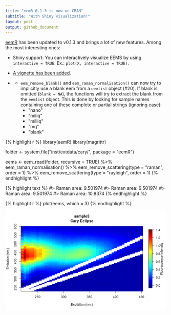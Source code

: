 ```yaml
---
title: "eemR 0.1.3 is now on CRAN"
subtitle: "With Shiny visualization!"
layout: post
output: github_document
---
```




[eemR](https://cran.r-project.org/web/packages/eemR/index.html) has been updated to v0.1.3 and brings a lot of new features. Among the most interesting ones:

- Shiny support: You can interactively visualize EEMS by using `interactive = TRUE`. Ex.: `plot(X, interactive = TRUE)`.

- [A vignette has been added](https://cran.r-project.org/web/packages/eemR/vignettes/introduction.html).

- - `eem_remove_blank()` and `eem_raman_normalisation()` can now try to implicitly use a blank eem from a `eemlist` object (#20). If blank is omitted (`blank = NA`), the functions will try to extract the blank from the `eemlist` object. This is done by looking for sample names containing one of these complete or partial strings (ignoring case):
      - "nano"
      - "miliq"
      - "milliq"
      - "mq"
      - "blank"


{% highlight r %}
library(eemR)
library(magrittr)

folder <- system.file("inst/extdata/cary/", package = "eemR")

eems <- eem_read(folder, recursive = TRUE) %>%
  eem_raman_normalisation() %>%
  eem_remove_scattering(type = "raman", order = 1) %>%
  eem_remove_scattering(type = "rayleigh", order = 1)
{% endhighlight %}



{% highlight text %}
#> Raman area: 9.501974 
#> Raman area: 9.501974 
#> Raman area: 9.501974 
#> Raman area: 10.8374
{% endhighlight %}



{% highlight r %}
plot(eems, which = 3)
{% endhighlight %}

<img src="/assets/Rfig/2016-05-02-eemR-0.1.3/unnamed-chunk-2-1.png" title="plot of chunk unnamed-chunk-2" alt="plot of chunk unnamed-chunk-2" style="display: block; margin: auto;" />
